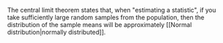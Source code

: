 The central limit theorem states that, when "estimating a statistic", if you take sufficiently large random samples from the population, then the distribution of the sample means will be approximately [[Normal distribution|normally distributed]].